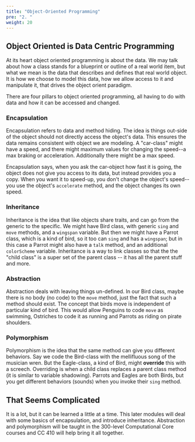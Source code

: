 ```yaml
---
title: "Object-Oriented Programming"
pre: "2. "
weight: 20
---
```


## Object Oriented is Data Centric Programming

At its heart object oriented programming is about the data. We may talk about how a class stands for a blueprint or outline of a real world item, but what we mean is the data that describes and defines that real world object. It is how we choose to model this data, how we allow access to it and manipulate it, that drives the object orient paradigm.

There are four pillars to object oriented programming, all having to do with data and how it can be accessed and changed.

### Encapsulation

Encapsulation refers to data and method hiding.  The idea is things out-side of the object should not directly access the object's data.  This ensures the data remains consistent with object we are modeling.  A "car-class" might have a speed, and there might maximum values for changing the speed--a max braking or acceleration.  Additionally there might be a max speed.

Encapsulation says, when you ask the car-object how fast it is going, the object does not give you access to its data, but instead provides you a copy.  When you want it to speed-up, you don't change the object's speed-- you use the object's `accelerate` method, and the object changes its own speed. 

### Inheritance 

Inheritance is the idea that like objects share traits, and can go from the generic to the specific.  We might have Bird class, with generic `sing` and `move` methods, and a `wingspan` variable.  But then we might have a Parrot class, which is a kind of bird, so it too can `sing` and has a `wingspan`;  but in this case a Parrot might also have a `talk` method, and an additional `colorScheme` variable.  Inheritance is a way to link classes so that the the "child class" is a super set of the parent class -- it has all the parent stuff and more.

### Abstraction

Abstraction deals with leaving things un-defined.  In our Bird class, maybe there is no body (no code) to the `move` method, just the fact that such a method should exist. The concept that birds move is independent of particular kind of bird.  This would allow Penguins to code `move` as swimming, Ostriches to code it as running and Parrots as riding on pirate shoulders.

### Polymorphism

Polymorphism is the idea that the same method can give you different behaviors.  Say we code the Bird-class with the mellifluous song of the musician wren.  But the Eagle-class, a kind of Bird, might **override** this with a screech.  Overriding is when a child class replaces a parent class method (it is similar to variable shadowing).   Parrots and Eagles are both Birds, but you get different behaviors (sounds) when you invoke their `sing` method.

##  That Seems Complicated

It is a lot, but it can be learned a little at a time.  This later modules will deal with some basics of encapsulation, and introduce inheritance.  Abstraction and polymorphism will be taught in the 300-level Computational Core courses and CC 410 will help bring it all together.

